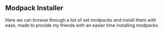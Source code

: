 ## Modpack Installer
Here we can browse through a list of set modpacks and install them with ease, made to provide my friends with an easier time installing modpacks.
